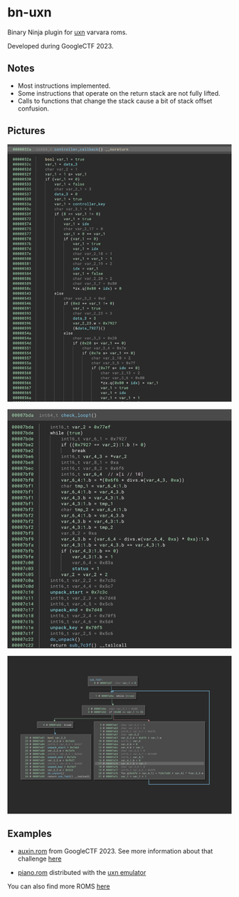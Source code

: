 
# bn-uxn

Binary Ninja plugin for [uxn](https://100r.co/site/uxn.html) varvara roms.

Developed during GoogleCTF 2023.

## Notes

- Most instructions implemented.
- Some instructions that operate on the return stack are not fully lifted.
- Calls to functions that change the stack cause a bit of stack offset confusion.

## Pictures

![d1](images/d1.png)

![d2](images/d2.png)

![d3](images/d3.png)

## Examples

- [auxin.rom](examples/auxin.rom) from GoogleCTF 2023. See more information about that challenge [here](https://github.com/google/google-ctf/tree/master/2023/rev-auxin)

- [piano.rom](examples/piano.rom) distributed with the [uxn emulator](https://sr.ht/~rabbits/uxn/)

You can also find more ROMS [here](https://100r.co/site/uxn.html)
